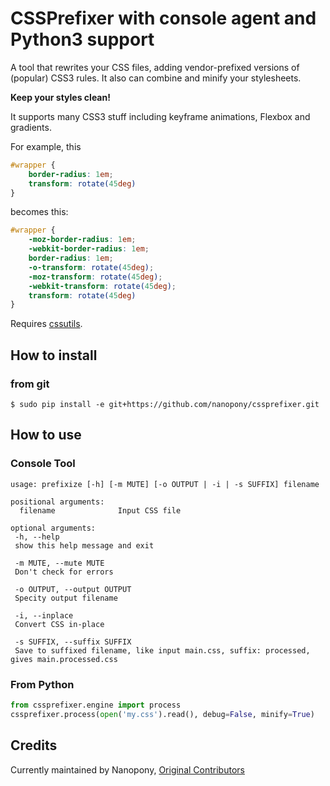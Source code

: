 # CSSPrefixer with console agent and Python3 support

A tool that rewrites your CSS files, adding vendor-prefixed versions of (popular) CSS3 rules.
It also can combine and minify your stylesheets.

**Keep your styles clean!**

It supports many CSS3 stuff including keyframe animations, Flexbox and gradients.

For example, this
```css
#wrapper {
    border-radius: 1em;
    transform: rotate(45deg)
}
```

becomes this:
```css
#wrapper {
    -moz-border-radius: 1em;
    -webkit-border-radius: 1em;
    border-radius: 1em;
    -o-transform: rotate(45deg);
    -moz-transform: rotate(45deg);
    -webkit-transform: rotate(45deg);
    transform: rotate(45deg)
}
```

Requires [cssutils](http://cthedot.de/cssutils/).

## How to install 
### from git
    $ sudo pip install -e git+https://github.com/nanopony/cssprefixer.git

## How to use
### Console Tool

    usage: prefixize [-h] [-m MUTE] [-o OUTPUT | -i | -s SUFFIX] filename

    positional arguments:
      filename              Input CSS file

    optional arguments:
     -h, --help
     show this help message and exit
     
     -m MUTE, --mute MUTE
     Don't check for errors
     
     -o OUTPUT, --output OUTPUT
     Specity output filename
     
     -i, --inplace
     Convert CSS in-place
     
     -s SUFFIX, --suffix SUFFIX
     Save to suffixed filename, like input main.css, suffix: processed, gives main.processed.css

### From Python
```python
from cssprefixer.engine import process
cssprefixer.process(open('my.css').read(), debug=False, minify=True)
````

## Credits

Currently maintained by Nanopony,
[Original Contributors](https://github.com/myfreeweb/cssprefixer/graphs/contributors)

